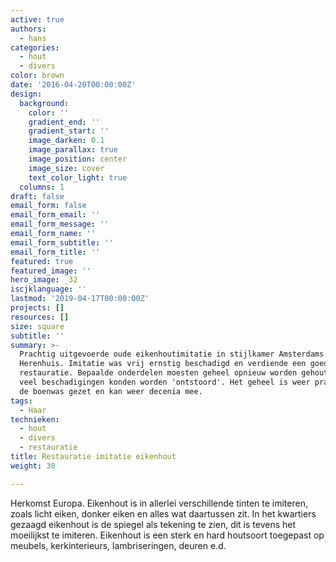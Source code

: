 ```yaml
---
active: true
authors:
  - hans
categories:
  - hout
  - divers
color: brown
date: '2016-04-20T00:00:00Z'
design:
  background:
    color: ''
    gradient_end: ''
    gradient_start: ''
    image_darken: 0.1
    image_parallax: true
    image_position: center
    image_size: cover
    text_color_light: true
  columns: 1
draft: false
email_form: false
email_form_email: ''
email_form_message: ''
email_form_name: ''
email_form_subtitle: ''
email_form_title: ''
featured: true
featured_image: ''
hero_image: _32
iscjklanguage: ''
lastmod: '2019-04-17T00:00:00Z'
projects: []
resources: []
size: square
subtitle: ''
summary: >-
  Prachtig uitgevoerde oude eikenhoutimitatie in stijlkamer Amsterdams
  Herenhuis. Imitatie was vrij ernstig beschadigd en verdiende een goede
  restauratie. Bepaalde onderdelen moesten geheel opnieuw worden gehout, maar
  veel beschadigingen konden worden 'ontstoord'. Het geheel is weer prachtig in
  de boenwas gezet en kan weer decenia mee.
tags:
  - Haar
technieken:
  - hout
  - divers
  - restauratie
title: Restauratie imitatie eikenhout
weight: 30

---
```


Herkomst Europa. Eikenhout is in allerlei verschillende tinten te imiteren, zoals licht eiken, donker eiken en alles wat daartussen zit.
In het kwartiers gezaagd eikenhout is de spiegel als tekening te zien, dit is tevens het moeilijkst te imiteren. Eikenhout is een sterk en hard houtsoort toegepast op meubels, kerkinterieurs, lambriseringen, deuren e.d.
